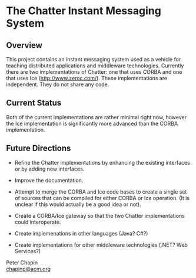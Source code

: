 
The Chatter Instant Messaging System
====================================

Overview
--------

This project contains an instant messaging system used as a vehicle for teaching distributed
applications and middleware technologies. Currently there are two implementations of Chatter:
one that uses CORBA and one that uses Ice (http://www.zeroc.com/). These implementations are
independent. They do not share any code.

Current Status
--------------

Both of the current implementations are rather minimal right now, however the Ice implementation
is significantly more advanced than the CORBA implementation.


Future Directions
-----------------

+ Refine the Chatter implementations by enhancing the existing interfaces or by adding new
  interfaces.

+ Improve the documentation.

+ Attempt to merge the CORBA and Ice code bases to create a single set of sources that can be
  compiled for either CORBA or Ice operation. (It is unclear if this would actually be a good
  idea or not).

+ Create a CORBA/Ice gateway so that the two Chatter implementations could interoperate.

+ Create implemenations in other languages (Java? C#?)

+ Create implementations for other middleware technologies (.NET? Web Services?)

Peter Chapin  
chapinp@acm.org
